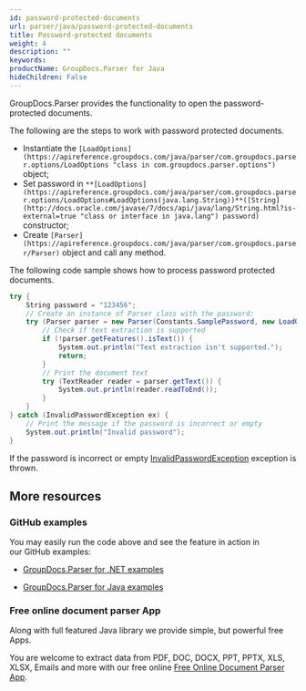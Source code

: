 ```yaml
---
id: password-protected-documents
url: parser/java/password-protected-documents
title: Password-protected documents
weight: 4
description: ""
keywords: 
productName: GroupDocs.Parser for Java
hideChildren: False
---
```

GroupDocs.Parser provides the functionality to open the password-protected documents.

The following are the steps to work with password protected documents.

*   Instantiate the `[LoadOptions](https://apireference.groupdocs.com/java/parser/com.groupdocs.parser.options/LoadOptions "class in com.groupdocs.parser.options")` object;
*   Set password in `**[LoadOptions](https://apireference.groupdocs.com/java/parser/com.groupdocs.parser.options/LoadOptions#LoadOptions(java.lang.String))**([String](http://docs.oracle.com/javase/7/docs/api/java/lang/String.html?is-external=true "class or interface in java.lang") password)` constructor;
*   Create `[Parser](https://apireference.groupdocs.com/java/parser/com.groupdocs.parser/Parser)` object and call any method.

The following code sample shows how to process password protected documents.

```csharp
try {
    String password = "123456";
    // Create an instance of Parser class with the password:
    try (Parser parser = new Parser(Constants.SamplePassword, new LoadOptions(password))) {
        // Check if text extraction is supported
        if (!parser.getFeatures().isText()) {
            System.out.println("Text extraction isn't supported.");
            return;
        }
        // Print the document text
        try (TextReader reader = parser.getText()) {
            System.out.println(reader.readToEnd());
        }
    }
} catch (InvalidPasswordException ex) {
    // Print the message if the password is incorrect or empty
    System.out.println("Invalid password");
}

```

If the password is incorrect or empty [InvalidPasswordException](https://apireference.groupdocs.com/java/parser/com.groupdocs.parser.exceptions/InvalidPasswordException "class in com.groupdocs.parser.exceptions") exception is thrown.

## More resources

### GitHub examples

You may easily run the code above and see the feature in action in our GitHub examples:

*   [GroupDocs.Parser for .NET examples](https://github.com/groupdocs-parser/GroupDocs.Parser-for-.NET)
    
*   [GroupDocs.Parser for Java examples](https://github.com/groupdocs-parser/GroupDocs.Parser-for-Java)
    

### Free online document parser App

Along with full featured Java library we provide simple, but powerful free Apps.

You are welcome to extract data from PDF, DOC, DOCX, PPT, PPTX, XLS, XLSX, Emails and more with our free online [Free Online Document Parser App](https://products.groupdocs.app/parser).
